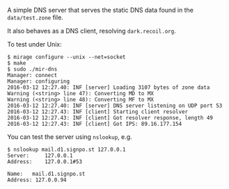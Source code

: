 A simple DNS server that serves the static DNS data found in the `data/test.zone` file.

It also behaves as a DNS client, resolving `dark.recoil.org`.

To test under Unix:

```
$ mirage configure --unix --net=socket
$ make
$ sudo ./mir-dns
Manager: connect
Manager: configuring
2016-03-12 12:27.40: INF [server] Loading 3107 bytes of zone data
Warning (<string> line 47): Converting MD to MX
Warning (<string> line 48): Converting MF to MX
2016-03-12 12:27.40: INF [server] DNS server listening on UDP port 53
2016-03-12 12:27.43: INF [client] Starting client resolver
2016-03-12 12:27.43: INF [client] Got resolver response, length 49
2016-03-12 12:27.43: INF [client] Got IPS: 89.16.177.154
```

You can test the server using `nslookup`, e.g.

    $ nslookup mail.d1.signpo.st 127.0.0.1
    Server:		127.0.0.1
    Address:	127.0.0.1#53

    Name:	mail.d1.signpo.st
    Address: 127.0.0.94


